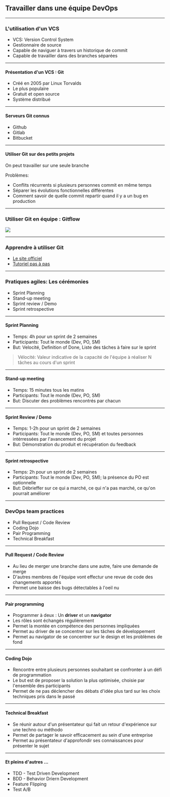 ## Travailler dans une équipe DevOps

----

### L'utilisation d'un VCS

* VCS: Version Control System
* Gestionnaire de source
* Capable de naviguer à travers un historique de commit
* Capable de travailler dans des branches séparées

----

#### Présentation d'un VCS : Git

* Créé en 2005 par Linux Torvalds
* Le plus populaire
* Gratuit et open source
* Système distribué

----

#### Serveurs Git connus

* Github
* Gitlab
* Bitbucket

----

#### Utiliser Git sur des petits projets

On peut travailler sur une seule branche

Problèmes:
* Conflits récurrents si plusieurs personnes commit en même temps
* Séparer les évolutions fonctionnelles différentes
* Comment savoir de quelle commit repartir quand il y a un bug en production

----

### Utiliser Git en équipe : Gitflow

<img src="https://i.ytimg.com/vi/w2r0oLFtXAw/maxresdefault.jpg" style="background:none; border:none; box-shadow:none;"/>

----

### Apprendre à utiliser Git

* [Le site officiel](https://git-scm.com/book/en/v2)
* [Tutoriel pas à pas](https://www.atlassian.com/git/tutorials/what-is-git)

----

### Pratiques agiles: Les cérémonies

* Sprint Planning
* Stand-up meeting
* Sprint review / Demo
* Sprint retrospective

----

#### Sprint Planning

* Temps: 4h pour un sprint de 2 semaines
* Participants: Tout le monde (Dev, PO, SM)
* But: Velocité, Definition of Done, Liste des tâches à faire sur le sprint

> Vélocité: Valeur indicative de la capacité de l'équipe à réaliser N tâches au cours d'un sprint

----

#### Stand-up meeting

* Temps: 15 minutes tous les matins
* Participants: Tout le monde (Dev, PO, SM)
* But: Discuter des problèmes rencontrés par chacun

----

#### Sprint Review / Demo

* Temps: 1-2h pour un sprint de 2 semaines
* Participants: Tout le monde (Dev, PO, SM) et toutes personnes intérressées par l'avancement du projet
* But: Démonstration du produit et récupération du feedback

----

#### Sprint retrospective

* Temps: 2h pour un sprint de 2 semaines
* Participants: Tout le monde (Dev, PO, SM); la présence du PO est optionnelle
* But: Débrieffer sur ce qui a marché, ce qui n'a pas marché, ce qu'on pourrait améliorer

----

### DevOps team practices

* Pull Request / Code Review
* Coding Dojo
* Pair Programming
* Technical Breakfast

----

#### Pull Request / Code Review

* Au lieu de merger une branche dans une autre, faire une demande de merge
* D'autres membres de l'équipe vont effectur une revue de code des changements apportés
* Permet une baisse des bugs détectables à l'oeil nu

----

#### Pair programming

* Programmer à deux : Un **driver** et un **navigator**
* Les rôles sont échangés régulièrement
* Permet la montée en compétence des personnes impliquées
* Permet au driver de se concentrer sur les tâches de développement
* Permet au navigator de se concentrer sur le design et les problèmes de fond

----

#### Coding Dojo

* Rencontre entre plusieurs personnes souhaitant se confronter à un défi de programmation
* Le but est de proposer la solution la plus optimisée, choisie par l'ensemble des participants
* Permet de ne pas déclencher des débats d'idée plus tard sur les choix techniques pris dans le passé

----

#### Technical Breakfast

* Se réunir autour d'un présentateur qui fait un retour d'expérience sur une techno ou méthodo
* Permet de partager le savoir efficacement au sein d'une entreprise
* Permet au présentateur d'approfondir ses connaissances pour présenter le sujet

----

#### Et pleins d'autres ...

* TDD - Test Driven Development
* BDD - Behavior Driern Development
* Feature Flipping
* Test A/B

